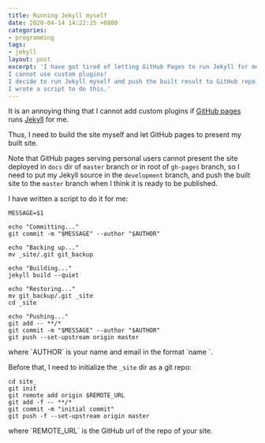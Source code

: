 ```yaml
---
title: Running Jekyll myself
date: 2020-04-14 14:22:15 +0800
categories:
- programming
tags:
- jekyll
layout: post
excerpt: 'I have got tired of letting GitHub Pages to run Jekyll for me.
I cannot use custom plugins!
I decide to run Jekyll myself and push the built result to GitHub repo.
I wrote a script to do this.'
---
```


It is an annoying thing that I cannot add custom plugins
if [GitHub pages](https://pages.github.com/)
runs [Jekyll](https://jekyllrb.com/) for me.

Thus, I need to build the site myself and let GitHub pages to
present my built site.

Note that GitHub pages serving personal users cannot
present the site deployed in `docs` dir of `master` branch
or in root of `gh-pages` branch, so I need to put my Jekyll source
in the `development` branch, and push the built site to the `master`
branch when I think it is ready to be published.

I have written a script to do it for me:

```shell
MESSAGE=$1

echo "Committing..."
git commit -m "$MESSAGE" --author "$AUTHOR"

echo "Backing up..."
mv _site/.git git_backup

echo "Building..."
jekyll build --quiet

echo "Restoring..."
mv git_backup/.git _site
cd _site

echo "Pushing..."
git add -- **/*
git commit -m "$MESSAGE" --author "$AUTHOR"
git push --set-upstream origin master
```

<p class="no-indent">
where `AUTHOR` is your name and email in the format `name <email>`.
</p>

Before that, I need to initialize the `_site` dir as a git repo:

```shell
cd site_
git init
git remote add origin $REMOTE_URL
git add -f -- **/*
git commit -m "initial commit"
git push -f --set-upstream origin master
```

<p class="no-indent">
where `REMOTE_URL` is the GitHub url of the repo of your site.
</p>
